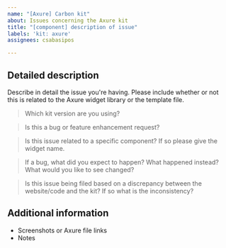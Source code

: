 ```yaml
---
name: "[Axure] Carbon kit"
about: Issues concerning the Axure kit
title: "[component] description of issue"
labels: 'kit: axure'
assignees: csabasipos

---
```


<!-- Feel free to remove sections that aren't relevant.

## Title line template: [Component]: Brief description

-->

## Detailed description

Describe in detail the issue you're having. Please include whether or not this is related to the Axure widget library or the template file.

> Which kit version are you using?


> Is this a bug or feature enhancement request?


> Is this issue related to a specific component? If so please give the widget name.


> If a bug, what did you expect to happen? What happened instead? What would you like to see changed?


> Is this issue being filed based on a discrepancy between the website/code and the kit? If so what is the inconsistency?


## Additional information

* Screenshots or Axure file links
* Notes
